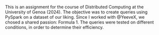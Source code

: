 This is an assignment for the course of Distributed Computing at the University of Genoa (2024). The objective was to create queries using PySpark on a dataset of our liking. Since I worked with @YeeveX, we chosed a shared passion: Formula 1. 
The queries were tested on different conditions, in order to determine their efficiency.
